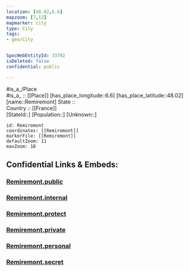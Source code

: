 ```yaml
---
location: [48.02,6.6] 
mapzoom: [7,12] 
mapmarker: city 
type: City
tags:
- geo/City


SpocWebEntityId: 33702
isDeleted: false
confidential: public

---
```

#is_a_/Place  
#is_a_ :: [[Place]] 
[has_place_longitude::6.6] 
[has_place_latitude::48.02] 
[name::Remiremont] 
State ::  
Country :: [[France]]  
[StateId::] 
[Population::] 
[Unknown::] 


```leaflet
id: Remiremont
coordinates: [[Remiremont]] 
markerFile: [[Remiremont]] 
defaultZoom: 11 
maxZoom: 18
```


## Confidential Links & Embeds: 

### [Remiremont.public](/_public/\Earth\Continent\Europe\Europe~West\France\regions~France\Grand_Est\departments~Grand_Est\Vosges\communes~Vosges\Épinal\cities~ÉpinalRemiremont.public.md) 

### [Remiremont.internal](/_internal/\Earth\Continent\Europe\Europe~West\France\regions~France\Grand_Est\departments~Grand_Est\Vosges\communes~Vosges\Épinal\cities~ÉpinalRemiremont.internal.md) 

### [Remiremont.protect](/_protect/\Earth\Continent\Europe\Europe~West\France\regions~France\Grand_Est\departments~Grand_Est\Vosges\communes~Vosges\Épinal\cities~ÉpinalRemiremont.protect.md) 

### [Remiremont.private](/_private/\Earth\Continent\Europe\Europe~West\France\regions~France\Grand_Est\departments~Grand_Est\Vosges\communes~Vosges\Épinal\cities~ÉpinalRemiremont.private.md) 

### [Remiremont.personal](/_personal/\Earth\Continent\Europe\Europe~West\France\regions~France\Grand_Est\departments~Grand_Est\Vosges\communes~Vosges\Épinal\cities~ÉpinalRemiremont.personal.md) 

### [Remiremont.secret](/_secret/\Earth\Continent\Europe\Europe~West\France\regions~France\Grand_Est\departments~Grand_Est\Vosges\communes~Vosges\Épinal\cities~ÉpinalRemiremont.secret.md)

